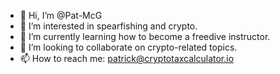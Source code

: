 - 👋 Hi, I’m @Pat-McG
- 👀 I’m interested in spearfishing and crypto.
- 🌱 I’m currently learning how to become a freedive instructor.
- 💞️ I’m looking to collaborate on crypto-related topics.
- 📫 How to reach me: patrick@cryptotaxcalculator.io

<!---
Pat-McG/Pat-McG is a ✨ special ✨ repository because its `README.md` (this file) appears on your GitHub profile.
You can click the Preview link to take a look at your changes.
--->
